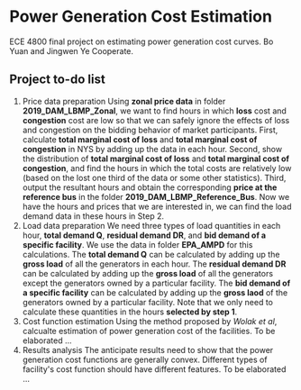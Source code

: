 # Power Generation Cost Estimation
ECE 4800 final project on estimating power generation cost curves.
Bo Yuan and Jingwen Ye Cooperate.

## Project to-do list
1. Price data preparation
   Using **zonal price data** in folder **2019_DAM_LBMP_Zonal**, we want to find hours in which **loss** cost and **congestion** cost are low so that we can safely ignore the effects of loss and congestion on the bidding behavior of market participants. First, calculate **total marginal cost of loss** and **total marginal cost of congestion** in NYS by adding up the data in each hour. Second, show the distribution of **total marginal cost of loss** and **total marginal cost of congestion**, and find the hours in which the total costs are relatively low (based on the lost one third of the data or some other statistics). Third, output the resultant hours and obtain the corresponding **price at the reference bus** in the folder **2019_DAM_LBMP_Reference_Bus**. Now we have the hours and prices that we are interested in, we can find the load demand data in these hours in Step 2.
2. Load data preparation
   We need three types of load quantities in each hour, **total demand Q**, **residual demand DR**, and **bid demand of a specific facility**. We use the data in folder **EPA_AMPD** for this calculations. The **total demand Q** can be calculated by adding up the **gross load** of all the generators in each hour. The **residual demand DR** can be calculated by adding up the **gross load** of all the generators except the generators owned by a particular facility. The **bid demand of a specific facility** can be calculated by adding up the **gross laod** of the generators owned by a particular facility. Note that we only need to calculate these quantities in the hours **selected by step 1**.
3. Cost function estimation
   Using the method proposed by *Wolak et al*, calcualte estimation of power generation cost of the facilities. To be elaborated ...
4. Results analysis
   The anticipate results need to show that the power generation cost functions are generally convex. Different types of facility's cost function should have different features. To be elaborated ...